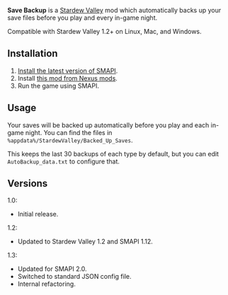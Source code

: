 **Save Backup** is a [Stardew Valley](http://stardewvalley.net/) mod which automatically backs up
your save files before you play and every in-game night.

Compatible with Stardew Valley 1.2+ on Linux, Mac, and Windows.

## Installation
1. [Install the latest version of SMAPI](https://github.com/Pathoschild/SMAPI/releases).
2. Install [this mod from Nexus mods](http://www.nexusmods.com/stardewvalley/mods/435).
3. Run the game using SMAPI.

## Usage
Your saves will be backed up automatically before you play and each in-game night. You can find the
files in `%appdata%/StardewValley/Backed_Up_Saves`.

This keeps the last 30 backups of each type by default, but you can edit `AutoBackup_data.txt` to
configure that.

## Versions
1.0:
* Initial release.

1.2:
* Updated to Stardew Valley 1.2 and SMAPI 1.12.

1.3:
* Updated for SMAPI 2.0.
* Switched to standard JSON config file.
* Internal refactoring.
